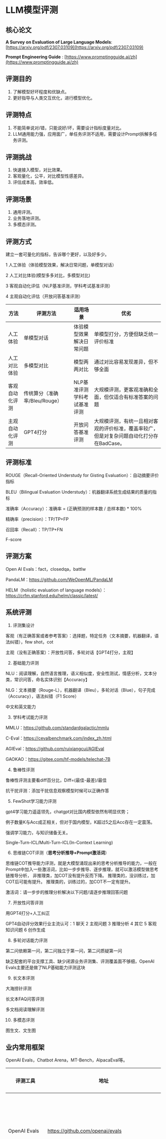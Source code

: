 # LLM模型评测

## 核心论文

**A Survey on Evaluation of Large Language Models**: [https://arxiv.org/pdf/2307.03109](https://arxiv.org/pdf/2307.03109)

**Prompt Engineering Guide** : [https://www.promptingguide.ai/zh](https://www.promptingguide.ai/zh)

## 评测目的

1. 了解模型好坏程度和优缺点。
2. 更好指导与人类交互优化，进行模型优化。

## 评测特点

1. 不能简单说对/错，只能说好/坏，需要设计指标度量对比。
2. LLM通用能力强，应用面广，单任务评测不适用，需要设计Prompt拆解多任务评测。

## 评测挑战

1. 快速接入模型，对比效果。
2. 客观量化，公平，对比模型性感差异。
3. 评估成本高，效率低。

## 评测场景

1. 通用评测。
2. 业务落地评测。
3. 多模态评测。

## 评测方式

建立一套可量化的指标，告诉哪个更好，以及好多少。

1 人工体验（体验模型效果，解决日常问题，单模型对话） 

2 人工对比体验(模型多多对比，多模型对比) 

3 客观自动化评估（NLP基准评测，学科考试基准评测） 

4 主观自动化评估（开放问答基准评测）

| 方法           | 评测方法                      | 适用场景                          | 优劣                                                         |
| -------------- | ----------------------------- | --------------------------------- | ------------------------------------------------------------ |
| 人工体验       | 单模型对话                    | 体验模型效果<br />解决日常问题    | 单模型打分，方便但缺乏统一评价标准                           |
| 人工对比体验   | 多模型对比                    | 模型两两对比                      | 通过对比容易发现差异，但不够全面                             |
| 客观自动化评测 | 传统算分（准确率/Bleu/Rouge） | NLP基准评测<br />学科考试基准评测 | 大规模评测，更客观准确和全面，但仅适合有标准答案的问题       |
| 主观自动化评测 | GPT4打分                      | 开放问答基准评测                  | 大规模评测，有统一且相对客观的评价标准，覆盖率较广，但是对复杂问题自动化打分存在BadCase。 |

## 评测标准

ROUGE（Recall-Oriented Understudy for Gisting Evaluation）：自动摘要评价指标

BLEU（Bilingual Evaluation Understudy）：机器翻译系统生成结果的质量的指标

准确率（Accuracy）：准确率 = (正确预测的样本数 / 总样本数) * 100%

精确率（precision）：TP/TP+FP

召回率（Recall）：TP/TP+FN

F-score

## 评测方案

Open AI Evals：fact，closedqa，battlw

PandaLM：https://github.com/WeOpenML/PandaLM

HELM（holistic evaluation of language models）： https://crfm.stanford.edu/helm/classic/latest/

## 系统评测

1. 评测集设计

客观（有正确答案或者参考答案）：选择题，特定任务（文本摘要，机器翻译，语法纠错），few shot，cot

主观（没有正确答案）：开放性问答，多轮对话【GPT4打分，主观】

2. 基础能力评测

NLU：阅读理解，自然语言推理，语义相似度，安全性测试，情感分析，文本分类，常识问答，命名实体识别【Accuracy】

NLG：文本摘要（Rouge-L），机器翻译（Bleu），多轮对话（Blue），句子完成（Accuracy），语法纠错（F1 Score）

中文和英文能力

3. 学科考试能力评测

MMLU：https://github.com/standardgalactic/mmlu

C-Eval：https://cevalbenchmark.com/index_zh.html

AGIEval：https://github.com/ruixiangcui/AGIEval

GAOKAO：https://gitee.com/hf-models/telechat-7B

4. 鲁棒性评测

鲁棒性评测主要看diff百分比，Diff=(最佳-最差)/最佳

抗干扰评测：添加干扰信息观察模型时候可以正确作答

5. FewShot学习能力评测
   
gpt4学习能力遥遥领先，chatgpt对比国内模型依然有明显优势；
   
例子数量K与Acc成正相关，但对于国内模型，K超过5之后Acc存在一定震荡。

强调学习能力，与知识储备无关。

Single-Turn-ICL/Multi-Turn-ICL(In-Context Learning)

6. 思维链COT评测（**思考分析推导+Prompt激活词**）

思维链COT推导能力评测，就是大模型涌现出来的思考分析推导的能力，一般在Prompt中加入一些激活词，比如一步步推导、逐步推理，就可以激活模型做思考链推导分析，
非推理类，加COT没有提升反而下降。
推理类的，没训练过，加COT后可能有提升。
推理类的，训练过的，加COT不一定有提升。

激活词：请一步步的推理分析解决以下问题/请逐步推理回答问题

7. 开放性问答评测

用GPT4打分+人工纠正

GPT4自动评分效果行业主流认可：1 聊天 2 主观问题 3 推理分析 4 其它 5 客观知识问题 6 创作生成

8. 多轮对话能力评测

第二问依赖第一问，第二问独立于第一问，第二问质疑第一问

缺乏配套的平台支撑工具、缺少闭源业务评测集、评测覆盖面不够细，OpenAI Evals主要还是做了NLP基础能力评测这块

9. 长文本评测

大海捞针评测

长文本FAQ问答评测

多文档阅读理解评测

10. 多模态评测

图生文、文生图

## 业内常用框架

OpenAI Evals，Chatbot Arena，MT-Bench，AlpacaEval等。

| 评测工具        | 地址                                       | 所属机构   | 开放能力                                           | 数据规模                  | 核心价值点                             |
| --------------- | ------------------------------------------ | ---------- | -------------------------------------------------- | ------------------------- | -------------------------------------- |
| OpenAI Evals    | https://github.com/openai/evals            | OpenAI     | 评测框架代码/数据集均开源                          | 585                       | 评测框架代码扩展性强，评测集丰富全面   |
| OpenCompass司南 | https://opencompass.org.cn/home            | OpenXLab   | 提供第三方评测服务，开源评测框架代码，数据集半公开 | 50+                       | 评测框架代码可用，评测集分类丰富可借鉴 |
| FlagEval天秤    | https://flageval.baai.ac.cn/#/home         | 智源       | 提供第三方评测                                     | 100+                      | 评测集分类方法可借鉴                   |
| CLEVA           | https://github.com/LaVi-Lab/CLEVA          | LaVi-Lab   | 开源中文评测数据集                                 | 66个中文评测集，59266道题 | 中文评测集可即借鉴                     |
| SuperCLUE       | https://github.com/CLUEbenchmark/SuperCLUE | CLEUE      | 提供第三方评测服务                                 | 1k+                       | 评测集分类方法可借鉴                   |
| AlpacaEval      | https://tatsu-lab.github.io/alpaca_eval/   | 斯坦福大学 | 开源英文指令遵循评测集                             | 5个评测集，805道题        | 提供基础验证集合                       |

## Prompt优化

### Claude Anthropic 

https://docs.anthropic.com/zh-CN/prompt-library/library

### CO-STAR框架

https://mp.weixin.qq.com/s/AWnQL3forAP-gB7e2ZEXdQ

C：context O：objective S：Style T：Tone  A：audience R：Response



## 其它笔记

平台的创新点：

1. 平台可视化对比：汇总对比、详情对比、图标分析工具：胜负对战分析，对战热力分析，模型鲁棒性分析，雷达图分析，LeaderBoard

2. 自助评测，自助自动化评测，
3.  覆盖面广（涵盖知识，理解，推理，考试，对话，代码，安全）

从对错道好坏，分数。

In-context learning fewshot

FewShot：给例子让模型学习   COT：给出推理让模型学习。

鲁棒性测试，抗干扰测试：模型多次输入答案是不是一样的。【阅读理解：多次选项不一样，是防止刷题作弊】

GPT4评分，设计prompt，告诉评分标准。

https://github.com/MLGroupJLU/LLM-eval-survey

LLM 在生产领域的一个巨大的痛点：如何高效地评估这些开源的本地模型，能否达到我需要的生产性能？

评价体系：Chatbot Athena、Open LLM、OpenAI Evals

为什么我反而会认为 OpenAI 的Evals 框架，才是真正有价值的 LLM 生产标尺？核心原因就是 LLM 在工业生产中真正被需要评估的特性是：指令跟随。

OpenAI Evals：Match：完全匹配，FuzzyMatch：模糊匹配，Includes：模型输出

https://github.com/openai/evals/blob/main/docs/eval-templates.md

https://github.com/athina-ai/athina-evals

https://github.com/bentoml/OpenLLM

准确率以外，Evals 还提供了标准差、精确度、召回率、F-Score 、平均 F-Score

正是因为 Evals 可以自定义评估任务、评估比较方法、评估指标、评估模型，我们在业务生产中就可以轻易地使用它来检测模型性能，接入生产的CI/CD 链路中。

https://github.com/WeOpenML/PandaLM/tree/main?tab=readme-ov-file

opencompass自动化评测平台：https://opencompass.org.cn/home https://github.com/open-compass/OpenCompass/

阿里云大模型自动化评测平台：https://help.aliyun.com/zh/model-studio/model-evaluation/

opencompass：https://github.com/open-compass/OpenCompass/